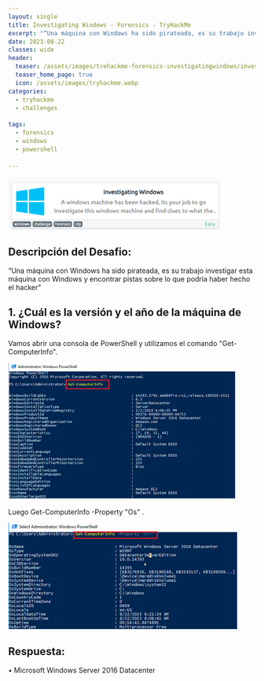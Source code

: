 ```yaml
---
layout: single
title: Investigating Windows - Forensics - TryHackMe
excerpt: "“Una máquina con Windows ha sido pirateada, es su trabajo investigar esta máquina con Windows y encontrar pistas sobre lo que podría haber hecho el hacker."
date: 2023-08-22
classes: wide
header:
  teaser: /assets/images/trehackme-forensics-investigatingwindows/investigating.png
  teaser_home_page: true
  icon: /assets/images/tryhackme.webp
categories:
  - tryhackme
  - challenges
 
tags:  
  - forensics
  - windows
  - powershell
    
---
```


![](/assets/images/trehackme-forensics-investigatingwindows/investigating2.png)

## Descripción del Desafio:

“Una máquina con Windows ha sido pirateada, es su trabajo investigar esta máquina con Windows y encontrar pistas sobre lo que podría haber hecho el hacker"

## 1. ¿Cuál es la versión y el año de la máquina de Windows?

Vamos abrir una consola de PowerShell y utilizamos el comando "Get-ComputerInfo".

![](/assets/images/trehackme-forensics-investigatingwindows/investigating3.png)

Luego Get-ComputerInfo -Property "Os" .

![](/assets/images/trehackme-forensics-investigatingwindows/investigating4.png)

## Respuesta:  
• Microsoft Windows Server 2016 Datacenter
